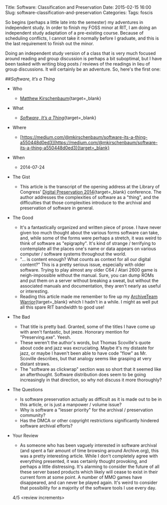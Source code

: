 Title: Software: Classification and Preservation
Date: 2015-02-15 16:00
Slug: software-classification-and-preservation
Categories:
Tags: foscis

So begins (perhaps a little late into the semester) my adventures in independent study.
In order to finish my FOSS minor at RIT, I am doing an independent study adaptation of a pre-existing course. Because of scheduling conflicts, I cannot take it normally before I graduate, and this is the last requirement to finish out the minor.

Doing an independent study version of a class that is very much focused around
reading and group discussion is perhaps a bit suboptimal, but I have been tasked with
writing blog posts / reviews of the readings in lieu of group discussions. It will certainly be an adventure. So, here's the first one:

##*Software, It’s a Thing*

- Who
    - [Matthew Kirschenbaum](https://twitter.com/mkirschenbaum){target=_blank}

- What
    - [*Software, It’s a Thing*](https://medium.com/@mkirschenbaum/software-its-a-thing-a550448d0ed3){target=_blank}

- Where
    - [https://medium.com/@mkirschenbaum/software-its-a-thing-a550448d0ed3](https://medium.com/@mkirschenbaum/software-its-a-thing-a550448d0ed3){target=_blank}

- When
    - 2014-07-24

- The Gist
    - This article is the transcript of the opening address at the Library of Congress' [Digital Preservation 2014](http://www.digitalpreservation.gov/meetings/ndiipp14.html){target=_blank} conference. The author addresses the complexities of software as a "thing", and the difficulties that those complexities introduce to the archival and preservation of software in general.

- The Good
    - It's a fantastically organized and written piece of prose. I have never given too much thought about the various forms software can take, and, while some of the forms were perhaps a stretch, it was weird to think of software as "epigraphy". It's kind of strange / terrifying to contemplate all the places one's name or data appears on various computer / software systems throughout the world.
    - "... is content enough? What counts as context for all our digital content?" This is a pretty serious issue, especially with older software. Trying to play almost any older C64 / Atari 2600 game is neigh-impossible without the manual. Sure, you can dump ROMs and put them on a server without breaking a sweat, but without the associated manuals and documentation, they aren't nearly as useful or interesting.
    - Reading this article made me remember to fire up my [ArchiveTeam Warrior](http://www.archiveteam.org/index.php?title=ArchiveTeam_Warrior){target=_blank} which I hadn't in a while. I might as well put all this spare RIT bandwidth to good use!

- The Bad
    - That title is pretty bad. Granted, some of the titles I have come up with aren't fantastic, but jeeze. Honorary mention for "Preserving.exe". Yeesh.
    - These weren't the author's words, but Thomas Scoville's quote about code and jazz was excruciating. Maybe it's my distaste for jazz, or maybe I haven't been able to have code "flow" as Mr. Scoville describes, but that analogy seems like grasping at very distant straws.
    - The "software as clickwrap" section was so short that it seemed like an afterthought. Software distribution does seem to be going increasingly in that direction, so why not discuss it more thoroughly?

- The Questions
    - Is software preservation actually as difficult as it is made out to be in this article, or is just a manpower / volume issue?
    - Why is software a "lesser priority" for the archival / preservation community?
    - Has the DMCA or other copyright restrictions significantly hindered software archival efforts?

- Your Review
    - As someone who has been vaguely interested in software archival (and spent a fair amount of time browsing around Archive.org), this was a pretty interesting article. While I don't completely agree with everything presented, it was certainly thought provoking, and perhaps a little distressing. It's alarming to consider the future of all these server based products which likely will cease to exist in their current form at some point. A number of MMO games have disappeared, and can never be played again. It's weird to consider that possibility for a majority of the software tools I use every day.

    4/5 <review increments\>